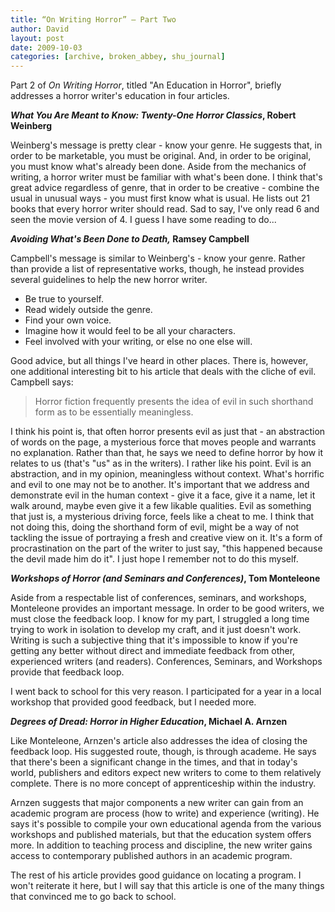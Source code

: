 ```yaml
---
title: “On Writing Horror” – Part Two
author: David
layout: post
date: 2009-10-03
categories: [archive, broken_abbey, shu_journal]
---
```


Part 2 of _On Writing Horror_, titled "An Education in Horror", briefly
addresses a horror writer's education in four articles.

**_What You Are Meant to Know: Twenty-One Horror Classics_, Robert Weinberg**

Weinberg's message is pretty clear - know your genre. He suggests that, in order
to be marketable, you must be original. And, in order to be original, you must
know what's already been done. Aside from the mechanics of writing, a horror
writer must be familiar with what's been done. I think that's great advice
regardless of genre, that in order to be creative - combine the usual in unusual
ways - you must first know what is usual. He lists out 21 books that every
horror writer should read. Sad to say, I've only read 6 and seen the movie
version of 4. I guess I have some reading to do...

**_Avoiding What's Been Done to Death,_ Ramsey Campbell**

Campbell's message is similar to Weinberg's - know your genre. Rather than
provide a list of representative works, though, he instead provides several
guidelines to help the new horror writer.

- Be true to yourself.
- Read widely outside the genre.
- Find your own voice.
- Imagine how it would feel to be all your characters.
- Feel involved with your writing, or else no one else will.

Good advice, but all things I've heard in other places. There is, however, one
additional interesting bit to his article that deals with the cliche of evil.
Campbell says:

> Horror fiction frequently presents the idea of evil in such shorthand form as
> to be essentially meaningless.

I think his point is, that often horror presents evil as just that - an
abstraction of words on the page, a mysterious force that moves people and
warrants no explanation. Rather than that, he says we need to define horror by
how it relates to us (that's "us" as in the writers). I rather like his point.
Evil is an abstraction, and in my opinion, meaningless without context. What's
horrific and evil to one may not be to another. It's important that we address
and demonstrate evil in the human context - give it a face, give it a name, let
it walk around, maybe even give it a few likable qualities. Evil as something
that just is, a mysterious driving force, feels like a cheat to me. I think that
not doing this, doing the shorthand form of evil, might be a way of not tackling
the issue of portraying a fresh and creative view on it. It's a form of
procrastination on the part of the writer to just say, "this happened because
the devil made him do it". I just hope I remember not to do this myself.

**_Workshops of Horror (and Seminars and Conferences)_, Tom Monteleone**

Aside from a respectable list of conferences, seminars, and workshops,
Monteleone provides an important message. In order to be good writers, we must
close the feedback loop. I know for my part, I struggled a long time trying to
work in isolation to develop my craft, and it just doesn't work. Writing is such
a subjective thing that it's impossible to know if you're getting any better
without direct and immediate feedback from other, experienced writers (and
readers). Conferences, Seminars, and Workshops provide that feedback loop.

I went back to school for this very reason. I participated for a year in a local
workshop that provided good feedback, but I needed more.

**_Degrees of Dread: Horror in Higher Education_, Michael A. Arnzen**

Like Monteleone, Arnzen's article also addresses the idea of closing the
feedback loop. His suggested route, though, is through academe. He says that
there's been a significant change in the times, and that in today's world,
publishers and editors expect new writers to come to them relatively complete.
There is no more concept of apprenticeship within the industry.

Arnzen suggests that major components a new writer can gain from an academic
program are process (how to write) and experience (writing). He says it's
possible to compile your own educational agenda from the various workshops and
published materials, but that the education system offers more. In addition to
teaching process and discipline, the new writer gains access to contemporary
published authors in an academic program.

The rest of his article provides good guidance on locating a program. I won't
reiterate it here, but I will say that this article is one of the many things
that convinced me to go back to school.
